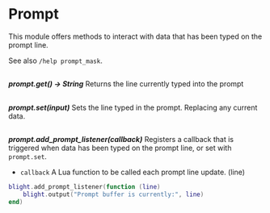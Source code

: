 # Prompt

This module offers methods to interact with data that has
been typed on the prompt line.

See also `/help prompt_mask`.

##

***prompt.get() -> String***
Returns the line currently typed into the prompt

##

***prompt.set(input)***
Sets the line typed in the prompt. Replacing any current data.

##

***prompt.add_prompt_listener(callback)***
Registers a callback that is triggered when data has been typed on the prompt
line, or set with `prompt.set`.

- `callback`   A Lua function to be called each prompt line update. (line)

```lua
blight.add_prompt_listener(function (line)
    blight.output("Prompt buffer is currently:", line)
end)
```

